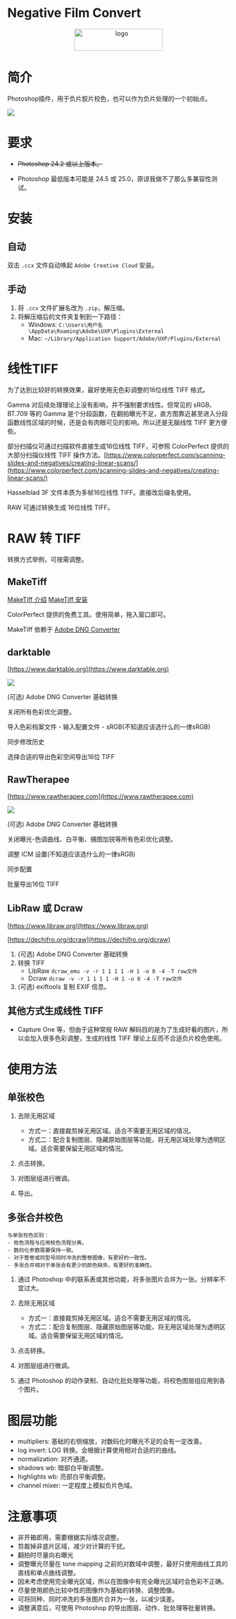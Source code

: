 # Negative Film Convert

<div align="center">
    <a href="https://github.com/imdiot/negative_film_convert/releases/latest/download/negative.film.convert_PS.ccx">
        <img src="./static/images/download.png" width="200" height="50" alt="logo">
    </a>
</div>

# 简介

Photoshop插件，用于负片胶片校色，也可以作为负片处理的一个初始点。

![](./static/images/screenshot.jpg)

# 要求

- ~~Photoshop 24.2 或以上版本。~~

- Photoshop 最低版本可能是 24.5 或 25.0，原谅我做不了那么多兼容性测试。

# 安装

## 自动

双击 `.ccx` 文件自动唤起 `Adobe Creative Cloud` 安装。

## 手动

1. 将 `.ccx` 文件扩展名改为 `.zip`，解压缩。
2. 将解压缩后的文件夹复制到一下路径：
   - Windows: `C:\Users\用户名\AppData\Roaming\Adobe\UXP\Plugins\External`
   - Mac: `~/Library/Application Support/Adobe/UXP/Plugins/External`

# 线性TIFF

为了达到比较好的转换效果，最好使用无色彩调整的16位线性 TIFF 格式。

Gamma 对后续处理理论上没有影响，并不强制要求线性。但常见的 sRGB、BT.709 等的 Gamma 是个分段函数，在翻拍曝光不足，直方图靠近甚至进入分段函数线性区域的时候，还是会有肉眼可见的影响。所以还是无脑线性 TIFF 更方便些。

部分扫描仪可通过扫描软件直接生成16位线性 TIFF，可参照 ColorPerfect 提供的大部分扫描仪线性 TIFF 操作方法。[https://www.colorperfect.com/scanning-slides-and-negatives/creating-linear-scans/](https://www.colorperfect.com/scanning-slides-and-negatives/creating-linear-scans/)

Hasselblad 3F 文件本质为多帧16位线性 TIFF。直接改后缀名使用。

RAW 可通过转换生成 16位线性 TIFF。

# RAW 转 TIFF

转换方式举例，可按需调整。

## MakeTiff

[MakeTiff 介绍](https://www.colorperfect.com/MakeTiff/) [MakeTiff 安装](https://www.colorperfect.com/MakeTiff/Installation/)

ColorPerfect 提供的免费工具。使用简单，拖入窗口即可。

MakeTiff 依赖于 [Adobe DNG Converter](https://helpx.adobe.com/tw/camera-raw/using/adobe-dng-converter.html)

## darktable

[https://www.darktable.org](https://www.darktable.org)

![](./static/images/darktable.jpg)

(可选) Adobe DNG Converter 基础转换

关闭所有色彩优化调整。

导入色彩档案文件 - 输入配置文件 - sRGB(不知道应该选什么的一律sRGB)

同步修改历史

选择合适的导出色彩空间导出16位 TIFF

## RawTherapee

[https://www.rawtherapee.com](https://www.rawtherapee.com)

![](./static/images/RawTherapee.jpg)

(可选) Adobe DNG Converter 基础转换

关闭曝光-色调曲线、白平衡、捕图加锐等所有色彩优化调整。

调整 ICM 设置(不知道应该选什么的一律sRGB)

同步配置

批量导出16位 TIFF

## LibRaw 或 Dcraw

[https://www.libraw.org](https://www.libraw.org)

[https://dechifro.org/dcraw](https://dechifro.org/dcraw)

1. (可选) Adobe DNG Converter 基础转换
2. 转换 TIFF
   -  LibRaw `dcraw_emu -v -r 1 1 1 1 -H 1 -o 0 -4 -T raw文件`
   -  Dcraw `dcraw -v -r 1 1 1 1 -H 1 -o 0 -4 -T raw文件`
3. (可选) exiftools 复制 EXIF 信息。

## 其他方式生成线性 TIFF

 - Capture One 等，但由于这种常规 RAW 解码目的是为了生成好看的图片，所以会加入很多色彩调整，生成的线性 TIFF 理论上反而不合适负片校色使用。

# 使用方法

## 单张校色

1. 去除无用区域

    - 方式一：直接裁剪掉无用区域。适合不需要无用区域的情况。
    - 方式二：配合复制图层、隐藏原始图层等功能，将无用区域处理为透明区域。适合需要保留无用区域的情况。
2. 点击转换。
3. 对图层组进行微调。
4. 导出。

## 多张合并校色

    与单张校色区别：
    - 校色流程与应用校色流程分离。
    - 数码化参数需要保持一致。
    - 对于整卷或同型号同时冲洗的整卷图像，有更好的一致性。
    - 多张合并相对于单张会有更少的颜色缺失，有更好的准确性。

1. 通过 Photoshop 中的联系表或其他功能，将多张图片合并为一张。分辨率不宜过大。
2. 去除无用区域

    - 方式一：直接裁剪掉无用区域。适合不需要无用区域的情况。
    - 方式二：配合复制图层、隐藏原始图层等功能，将无用区域处理为透明区域。适合需要保留无用区域的情况。
3. 点击转换。
4. 对图层组进行微调。
5. 通过 Photoshop 的动作录制、自动化批处理等功能，将校色图层组应用到各个图片。

# 图层功能

- multipliers: 基础的右侧缩放，对数码化时曝光不足的会有一定改善。
- log invert: LOG 转换。会根据计算使用相对合适的的曲线。
- normalization: 对齐通道。
- shadows wb: 暗部白平衡调整。
- highlights wb: 亮部白平衡调整。
- channel mixer: 一定程度上模拟负片色域。
  
# 注意事项

- 非开箱即用，需要根据实际情况调整。
- 剪裁掉非底片区域，减少对计算的干扰。
- 翻拍时尽量向右曝光
- 调整曝光尽量在 tone mapping 之前的对数域中调整，最好只使用曲线工具的直线和单点曲线调整。
- 因未考虑使用完全曝光区域，所以在图像中有完全曝光区域时会色彩不正确。
- 尽量使用颜色比较中性的图像作为基础的转换、调整图像。
- 可将同种、同时冲洗的多张图片合并为一张，以减少误差。
- 调整满意后，可使用 Photoshop 的导出图层、动作、批处理等批量转换。